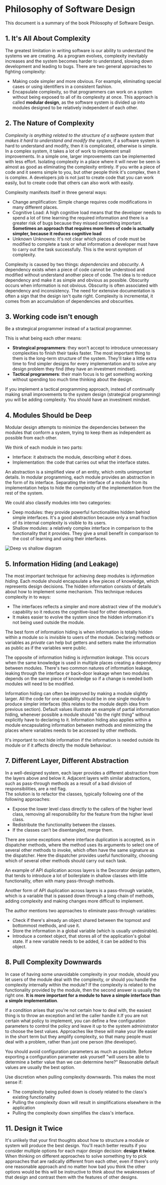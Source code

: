 # Philosophy of Software Design

This document is a summary of the book Philosophy of Software Design.

## 1. It's All About Complexity

The greatest limitation in writing software is our ability to understand the systems we are creating. As a program evolves, complexity inevitably increases and the system becomes harder to understand, slowing down development and leading to bugs.
There are two general approaches to fighting complexity:
- Making code simpler and more obvious. For example, eliminating special cases or using identifiers in a consistent fashion.
- Encapsulate complexity, so that programmers can work on a system without being exposed to all of its complexity at once. This approach is called **modular design**, as the software system is divided up into modules designed to be relatively independent of each other.

## 2. The Nature of Complexity

_Complexity is anything related to the structure of a software system that
makes it hard to understand and modify the system_, if a software system is
hard to understand and modify, then it is complicated, otherwise is simple. In
a complex system, it takes a lot of work to implement small improvements. In a
simple one, larger improvements can be implemented with less effort. Isolating
complexity in a place where it will never be seen is almost as good as
eliminating the complexity entirely. If you write a piece of code and it seems
simple to you, but other people think it's complex, then it is complex. A
developers job is not just to create code that you can work easily, but to
create code that others can also work with easily.

Complexity manifests itself in three general ways:
- Change amplification: Simple change requires code modifications in many
  different places.
- Cognitive Load: A high cognitive load means that the developer needs to spend
  a lot of time learning the required information and there is a greater risk
  of bugs because they missed something important. **Sometimes an approach that
  requires more lines of code is actually simpler, because it reduces cognitive
  load**
- Unknown Unknowns: It's not clear which pieces of code must be modified to
  complete a task or what information a developer must have to carry out the
  task successfully. This is the worst symptom of complexity.

Complexity is caused by two things: _dependencies_ and _obscurity_. A
dependency exists when a piece of code cannot be understood and modified
without understand another piece of code. The idea is to reduce dependency and
make it as simple and obvious as possible. Obscurity occurs when information is
not obvious. Obscurity is often associated with dependency and inconsistency.
The need for extensive documentation is often a sign that the design isn't
quite right. Complexity is incremental, it comes from an accumulation of
dependencies and obscurities.

## 3. Working code isn't enough
Be a strategical programmer instead of a tactical programmer. 

This is what being each other means:
- **Strategical programmers**: they won't accept to introduce unnecessary complexities to finish their tasks faster. The most important thing to them is the long-term structure of the system. They'll take a little extra time to find simpler designs for every implementation and to solve any design problem they find (they have an investment mindset).
- **Tactical programmers**: their main focus is to get something working without spending too much time thinking about the design.

If you implement a tactical programming approach, instead of continually making small improvements to the system design (strategical programming) you will be adding complexity. You should have an investment mindset.

## 4. Modules Should be Deep

Modular design attempts to minimize the dependencies between the modules that conform a system, trying to keep them as independent as possible from each other.

We think of each module in two parts:
  - Interface: it abstracts the module, describing _what_ it does.
  - Implementation: the code that carries out what the interface states.

An abstraction is a simplified view of an entity, which omits unimportant details. In modular programming, each module provides an abstraction in the form of its interface. Separating the interface of a module from its implementation helps to hide the complexity of the implementation from the rest of the system.

We could also classify modules into two categories:
  - Deep modules: they provide powerful functionalities hidden behind simple interfaces. It's a good abstraction because only a small fraction of its internal complexity is visible to its users.
  - Shallow modules: a relatively complex interface in comparison to the functionality that it provides. They give a small benefit in comparison to the cost of learning and using their interfaces.

![Deep vs shallow diagram](figures/deep_vs_shallow.png)

## 5. Information Hiding (and Leakage)

The most important technique for achieving deep modules is _information hiding_. Each module should encapsulate a few pieces of knowledge, which represents design decisions. The hidden information consists of details about how to implement some mechanism. This technique reduces complexity in to ways:
- The interfaces reflects a simpler and more abstract view of the module's capability so it reduces the cognitive-load for other developers.
- It makes easier to evolve the system since the hidden information it's not being used outside the module.

The best form of information hiding is when information is totally hidden within a module so is invisible to users of the module. Declaring methods or variables as _private_ can help but getters and setters make the information as public as if the variables were public.

The opposite of information hiding is _information leakage_. This occurs when the same knowledge is used in multiple places creating a dependency between modules. There's two common natures of information leakage, leaking through the interface or back-door leakage when two modules depends on the same piece of knowledge so if a change is needed both modules will need to be modified.

Information hiding can often be improved by making a module slightly larger. All the code for one capability should be in one single module to produce simpler interfaces (this relates to the module depth idea from previous section). Default values illustrate an example of partial information hiding, whenever possible a module should "do the right thing" without explicitly have to declaring to it. Information hiding also applies within a module encapsulating information between methods and minimizing the places where variables needs to be accessed by other methods. 

It's important to not hide information if the information is needed outside its module or if it affects directly the module behaviour.

## 7. Different Layer, Different Abstraction

In a well-designed system, each layer provides a different abstraction from the layers above and below it. Adjacent layers with similar abstractions, such as pass-through methods as a result of a bad division of responsibilities, are a red flag.                     
The solution is to refactor the classes, typically following one of the following approaches:
 - Expose the lower level class directly to the callers of the higher level class, removing all responsibility for the feature from the higher level class.
 - Redistribute the functionality between the classes.
 - If the classes can't be disentangled, merge them.

There are some exceptions where interface duplication is accepted, as in dispatcher methods, where the method uses its arguments to select one of several other methods to invoke, which often have the same signature as the dispatcher. Here the dispatcher provides useful functionality, choosing which of several other methods should carry out each task. 

An example of API duplication across layers is the Decorator design pattern, that tends to introduce a lot of boilerplate in shallow classes with little functionality, often with many pass-through methods.

Another form of API duplication across layers is a pass-through variable, which is a variable that is passed down through a long chain of methods, adding complexity and making changes more difficult to implement.

The author mentions two approaches to eliminate pass-through variables:
  - Check if there's already an object shared between the topmost and bottommost methods, and use it.
  - Store the information in a global variable (which is usually undesirable).
  - Introduce a context object, that stores all of the application's global state. If a new variable needs to be added, it can be added to this object.

## 8. Pull Complexity Downwards

In case of having some unavoidable complexity in your module, should you let users of the module deal with the complexity, or should you handle the complexity internally within the module? If the complexity is related to the functionality provided by the module, then the second answer is usually the right one. **It is more important for a module to have a simple interface than a simple implementation**.

If a condition arises that you're not certain how to deal with, the easiest thing is to throw an exception and let the caller handle it.If you are not certain what policy to implement, you can define a few configuration parameters to control the policy and leave it up to the system administrator to choose the best values. 
Approaches like these will make your life easier in the short term but they amplify complexity, so that many people must deal with a problem, rather than just one person (the developer). 

You should avoid configuration parameters as much as possible. Before exporting a configuration parameter ask yourself "will users be able to determine a better value than we can determine here?" Reasonable default values are usually the best option.

Use discretion when pulling complexity downwards. This makes the most sense if:
- The complexity being pulled down is closely related to the class's existing functionality
- Pulling the complexity down will result in simplifications elsewhere in the application
- Pulling the complexity down simplifies the class's interface.

## 11. Design it Twice

It's unlikely that your first thoughts about how to structure a module or system will produce the best design. You'll reach better results if you consider multiple options for each major design decision: **design it twice**. When thinking on different approaches to solve something try to pick approaches that are radically different from each other, even if there's only one reasonable approach and no matter how bad you think the other options would be this will be instructive to think about the weaknesses of that design and contrast them with the features of other designs.
